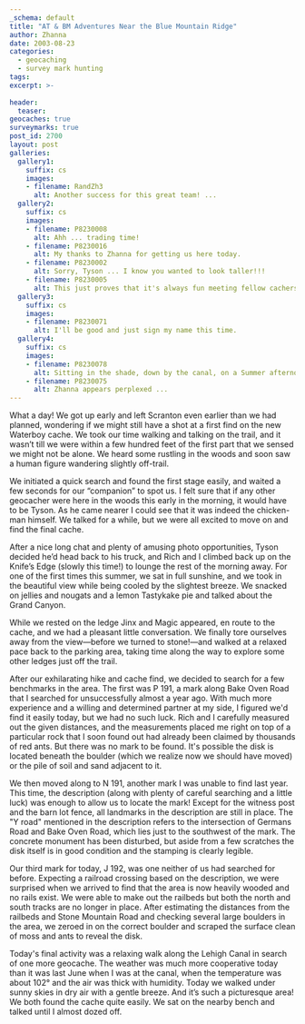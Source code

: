```yaml
---
_schema: default
title: "AT & BM Adventures Near the Blue Mountain Ridge"
author: Zhanna
date: 2003-08-23
categories:
  - geocaching
  - survey mark hunting
tags:
excerpt: >- 
  
header:
  teaser:
geocaches: true
surveymarks: true
post_id: 2700
layout: post  
galleries:
  gallery1:
    suffix: cs
    images:
    - filename: RandZh3
      alt: Another success for this great team! ...
  gallery2:
    suffix: cs
    images:
    - filename: P8230008
      alt: Ahh ... trading time!   
    - filename: P8230016
      alt: My thanks to Zhanna for getting us here today.
    - filename: P8230002
      alt: Sorry, Tyson ... I know you wanted to look taller!!!
    - filename: P8230005
      alt: This just proves that it's always fun meeting fellow cachers.  
  gallery3:
    suffix: cs
    images: 
    - filename: P8230071
      alt: I'll be good and just sign my name this time.  
  gallery4:
    suffix: cs
    images:
    - filename: P8230078
      alt: Sitting in the shade, down by the canal, on a Summer afternoon.
    - filename: P8230075
      alt: Zhanna appears perplexed ...   
---
```


What a day!  We got up early and left Scranton even earlier than we had planned, wondering if we might still have a shot at a first find on the new Waterboy cache. We took our time walking and talking on the trail, and it wasn’t till we were within a few hundred feet of the first part that we sensed we might not be alone. We heard some rustling in the woods and soon saw a human figure wandering slightly off-trail. 

We initiated a quick search and found the first stage easily, and waited a few seconds for our “companion” to spot us. I felt sure that if any other geocacher were here in the woods this early in the morning, it would have to be Tyson. As he came nearer I could see that it was indeed the chicken-man himself.  We talked for a while, but we were all excited to move on and find the final cache.

After a nice long chat and plenty of amusing photo opportunities, Tyson decided he’d head back to his truck, and Rich and I climbed back up on the Knife’s Edge (slowly this time!) to lounge the rest of the morning away. For one of the first times this summer, we sat in full sunshine, and we took in the beautiful view while being cooled by the slightest breeze. We snacked on jellies and nougats and a lemon Tastykake pie and talked about the Grand Canyon. 

While we rested on the ledge Jinx and Magic appeared, en route to the cache, and we had a pleasant little conversation. We finally tore ourselves away from the view—before we turned to stone!—and walked at a relaxed pace back to the parking area, taking time along the way to explore some other ledges just off the trail.

After our exhilarating hike and cache find, we decided to search for a few benchmarks in the area. The first was P 191, a mark along Bake Oven Road that I searched for unsuccessfully almost a year ago. With much more experience and a willing and determined partner at my side, I figured we'd find it easily today, but we had no such luck.  Rich and I carefully measured out the given distances, and the measurements placed me right on top of a particular rock that I soon found out had already been claimed by thousands of red ants. But there was no mark to be found. It's possible the disk is located beneath the boulder (which we realize now we should have moved) or the pile of soil and sand adjacent to it. 

We then moved along to N 191, another mark I was unable to find last year. This time, the description (along with plenty of careful searching and a little luck) was enough to allow us to locate the mark! Except for the witness post and the barn lot fence, all landmarks in the description are still in place. The "Y road" mentioned in the description refers to the intersection of Germans Road and Bake Oven Road, which lies just to the southwest of the mark. The concrete monument has been disturbed, but aside from a few scratches the disk itself is in good condition and the stamping is clearly legible.

Our third mark for today, J 192, was one neither of us had searched for before. Expecting a railroad crossing based on the description, we were surprised when we arrived to find that the area is now heavily wooded and no rails exist. We were able to make out the railbeds but both the north and south tracks are no longer in place. After estimating the distances from the railbeds and Stone Mountain Road and checking several large boulders in the area, we zeroed in on the correct boulder and scraped the surface clean of moss and ants to reveal the disk. 

Today's final activity was a relaxing walk along the Lehigh Canal in search of one more geocache. The weather was much more cooperative today than it was last June when I was at the canal, when the temperature was about 102° and the air was thick with humidity. Today we walked under sunny skies in dry air with a gentle breeze. And it’s such a picturesque area! We both found the cache quite easily.  We sat on the nearby bench and talked until I almost dozed off. 